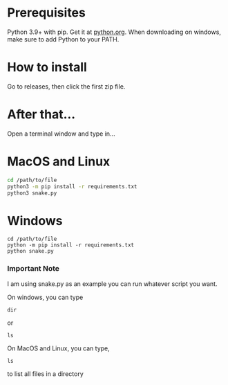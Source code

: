 # Prerequisites
Python 3.9+ with pip. Get it at [python.org](https://www.python.org/downloads/). When downloading on windows, make sure to add Python to your PATH.

# How to install


Go to releases, then click the first zip file.

# After that...

Open a terminal window
and type in...

# MacOS and Linux
```bash
cd /path/to/file
python3 -m pip install -r requirements.txt
python3 snake.py
```

# Windows
```
cd /path/to/file
python -m pip install -r requirements.txt
python snake.py
```
### Important Note

I am using snake.py as an example you can run whatever script you want.

On windows, you can type 
```
dir
```
or
```
ls
```
On MacOS and Linux, you can type,
```
ls
```
to list all files in a directory



